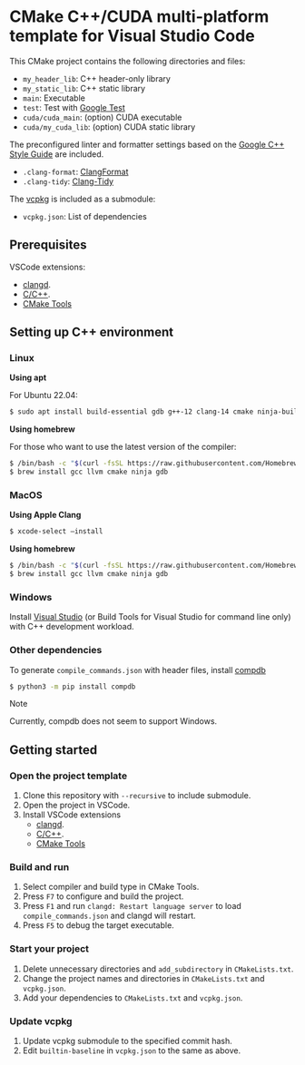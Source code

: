 # CMake C++/CUDA multi-platform template for Visual Studio Code

This CMake project contains the following directories and files:

*   `my_header_lib`: C++ header-only library
*   `my_static_lib`: C++ static library
*   `main`: Executable
*   `test`: Test with [Google Test](https://github.com/google/googletest)
*   `cuda/cuda_main`: (option) CUDA executable
*   `cuda/my_cuda_lib`: (option) CUDA static library

The preconfigured linter and formatter settings based on the [Google C++ Style Guide](https://google.github.io/styleguide/cppguide.html) are included.

*   `.clang-format`: [ClangFormat](https://clang.llvm.org/docs/ClangFormat.html)
*   `.clang-tidy`: [Clang-Tidy](https://clang.llvm.org/extra/clang-tidy/)

The [vcpkg](https://github.com/microsoft/vcpkg) is included as a submodule:

*   `vcpkg.json`: List of dependencies

## Prerequisites

VSCode extensions:

*   [clangd](https://marketplace.visualstudio.com/items?itemName=llvm-vs-code-extensions.vscode-clangd).
*   [C/C++](https://marketplace.visualstudio.com/items?itemName=ms-vscode.cpptools).
*   [CMake Tools](https://marketplace.visualstudio.com/items?itemName=ms-vscode.cmake-tools)

## Setting up C++ environment

### Linux

**Using apt**

For Ubuntu 22.04:

```bash
$ sudo apt install build-essential gdb g++-12 clang-14 cmake ninja-build pkg-config
```

**Using homebrew**

For those who want to use the latest version of the compiler:

```bash
$ /bin/bash -c "$(curl -fsSL https://raw.githubusercontent.com/Homebrew/install/HEAD/install.sh)"
$ brew install gcc llvm cmake ninja gdb
```

### MacOS

**Using Apple Clang**

```bash
$ xcode-select –install
```

**Using homebrew**

```bash
$ /bin/bash -c "$(curl -fsSL https://raw.githubusercontent.com/Homebrew/install/HEAD/install.sh)"
$ brew install gcc llvm cmake ninja gdb
```

### Windows

Install [Visual Studio](https://visualstudio.microsoft.com/) (or Build Tools for Visual Studio for command line only) with C++ development workload.

### Other dependencies

To generate `compile_commands.json` with header files, install [compdb](https://github.com/Sarcasm/compdb)

```bash
$ python3 -m pip install compdb
```

> [!NOTE]
> Currently, compdb does not seem to support Windows.

## Getting started

### Open the project template

1.  Clone this repository with `--recursive` to include submodule.
2.  Open the project in VSCode.
4.  Install VSCode extensions
    *   [clangd](https://marketplace.visualstudio.com/items?itemName=llvm-vs-code-extensions.vscode-clangd).
    *   [C/C++](https://marketplace.visualstudio.com/items?itemName=ms-vscode.cpptools).
    *   [CMake Tools](https://marketplace.visualstudio.com/items?itemName=ms-vscode.cmake-tools)

### Build and run

1.  Select compiler and build type in CMake Tools.
1.  Press `F7` to configure and build the project.
1.  Press `F1` and run `clangd: Restart language server` to load `compile_commands.json` and clangd will restart.
1.  Press `F5` to debug the target executable.

### Start your project

1.  Delete unnecessary directories and `add_subdirectory` in `CMakeLists.txt`.
1.  Change the project names and directories in `CMakeLists.txt` and `vcpkg.json`.
1.  Add your dependencies to `CMakeLists.txt` and `vcpkg.json`.

### Update vcpkg

1.  Update vcpkg submodule to the specified commit hash.
1.  Edit `builtin-baseline` in `vcpkg.json` to the same as above.
